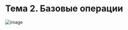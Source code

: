# Тема 2. Базовые операции
![image](https://github.com/yarcheee/Software_Engineering/assets/99402010/1a16aaea-398b-4b22-967c-9e5f2efb811f)
